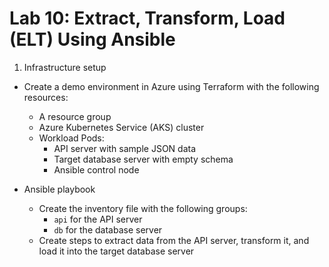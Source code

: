 # Lab 10: Extract, Transform, Load (ELT) Using Ansible

1. Infrastructure setup

- Create a demo environment in Azure using Terraform with the following resources:

  - A resource group
  - Azure Kubernetes Service (AKS) cluster
  - Workload Pods:
    - API server with sample JSON data
    - Target database server with empty schema
    - Ansible control node

- Ansible playbook
  - Create the inventory file with the following groups:
    - `api` for the API server
    - `db` for the database server
  - Create steps to extract data from the API server, transform it, and load it into the target database server
